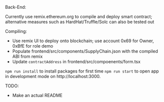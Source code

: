 Back-End:

Currently use remix.ethereum.org to compile and deploy smart contract; alternative measures such as HardHat/Truffle/Solc can also be tested out

Compiling:
- Use remix UI to deploy onto blockchain; use account 0x69 for Owner, 0xBfE for role demo
- Populate frontend/src/components/SupplyChain.json with the compiled ABI from remix
- Update `contractAddress` in frontend/src/compoenents/form.tsx

`npm run install` to install packages for first time
`npm run start` to open app in development mode on http://localhost:3000.

TODO:
- Make an actual README
